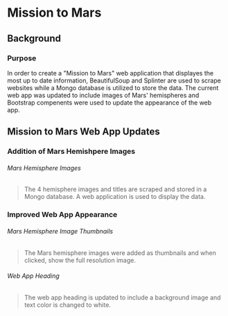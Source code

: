 # Mission to Mars

## Background

### Purpose

In order to create a "Mission to Mars" web application that displayes the most up to date information, BeautifulSoup and Splinter are used to scrape websites while a Mongo database is utilized to store the data. The current web app was updated to include images of Mars' hemispheres and Bootstrap compenents were used to update the appearance of the web app. 

## Mission to Mars Web App Updates

### Addition of Mars Hemishpere Images

###### Mars Hemisphere Images
> The 4 hemisphere images and titles are scraped and stored in a Mongo database. A web application is used to display the data. 
> 

### Improved Web App Appearance

###### Mars Hemisphere Image Thumbnails
> The Mars hemisphere images were added as thumbnails and when clicked, show the full resolution image.
> 

###### Web App Heading
> The web app heading is updated to include a background image and text color is changed to white. 
> 
